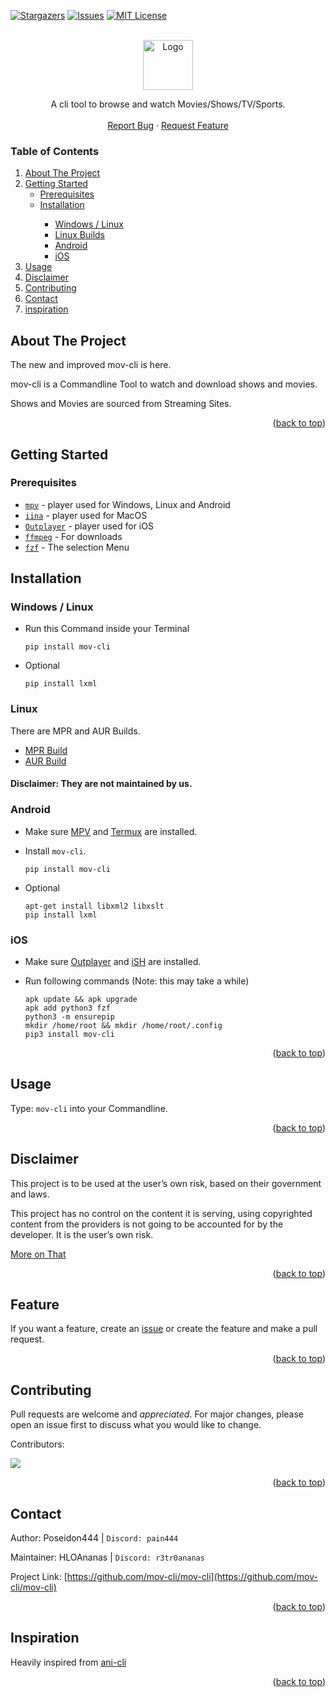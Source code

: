 
<!-- Improved compatibility of back to top link: See: https://github.com/othneildrew/Best-README-Template/pull/73 -->
<a name="readme-top"></a>
<!--
*** Thanks for checking out the Best-README-Template. If you have a suggestion
*** that would make this better, please fork the repo and create a pull request
*** or simply open an issue with the tag "enhancement".
*** Don't forget to give the project a star!
*** Thanks again! Now go create something AMAZING! :D
-->



<!-- PROJECT SHIELDS -->
<!--
*** I'm using markdown "reference style" links for readability.
*** Reference links are enclosed in brackets [ ] instead of parentheses ( ).
*** See the bottom of this document for the declaration of the reference variables
*** for contributors-url, forks-url, etc. This is an optional, concise syntax you may use.
*** https://www.markdownguide.org/basic-syntax/#reference-style-links
-->
[![Stargazers][stars-shield]][stars-url]
[![Issues][issues-shield]][issues-url]
[![MIT License][license-shield]][license-url]


<!-- PROJECT LOGO -->
<br />
<div align="center">
  <a href="https://github.com/mov-cli/mov-cli">
    <img src="https://github.com/mov-cli/mov-cli/assets/132799819/a23bec13-881d-41b9-b596-b31c6698b89e" alt="Logo" width="80" height="80">
  </a>

  <p align="center">
    A cli tool to browse and watch Movies/Shows/TV/Sports. 
    <br />
    <br />
    <a href="https://github.com/mov-cli/mov-cli/issues">Report Bug</a>
    ·
    <a href="https://github.com/mov-cli/mov-cli/issues">Request Feature</a>
  </p>
</div>

<!-- TABLE OF CONTENTS -->
### Table of Contents
<ol>
  <li>
    <a href="#about-the-project">About The Project</a>
  </li>
  <li>
    <a href="#getting-started">Getting Started</a>
    <ul>
      <li><a href="#prerequisites">Prerequisites</a></li>
      <li><a href="#installation">Installation</a></li>
      <ul>
        <li><a href="#windows--linux">Windows / Linux</a></li>
        <li><a href="#linux">Linux Builds</a></li>
        <li><a href="#android">Android</a></li>
        <li><a href="#ios">iOS</a></li>
      </ul>
    </ul>
  </li>
  <li><a href="#usage">Usage</a></li>
  <li><a href="#disclaimer">Disclaimer</a></li>
  <li><a href="#contributing">Contributing</a></li>
  <li><a href="#contact">Contact</a></li>
  <li><a href="#inspiration">inspiration</a></li>
</ol>


<!-- ABOUT THE PROJECT -->
## About The Project

The new and improved mov-cli is here.

mov-cli is a Commandline Tool to watch and download shows and movies.

Shows and Movies are sourced from Streaming Sites.

<p align="right">(<a href="#readme-top">back to top</a>)</p

<!-- GETTING STARTED -->
## Getting Started



### Prerequisites

- [`mpv`](https://mpv.io) - player used for Windows, Linux and Android
- [`iina`](https://iina.io) - player used for MacOS
- [`Outplayer`](https://outplayer.app/) - player used for iOS
- [`ffmpeg`](https://github.com/FFmpeg/FFmpeg) - For downloads 
- [`fzf`](https://github.com/junegunn/fzf) - The selection Menu


## Installation
<!-- WIN AND LINUX -->
### Windows / Linux
  - Run this Command inside your Terminal
    ``` 
    pip install mov-cli
    ```
  - Optional 
    ```
    pip install lxml
    ```
<!-- LINUX -->
### Linux
There are MPR and AUR Builds.

- [MPR Build](https://mpr.makedeb.org/packages/mov-cli)
- [AUR Build](https://aur.archlinux.org/packages/mov-cli-git)

#### Disclaimer: They are not maintained by us.


<!-- ANDROID --> 
### Android               
  - Make sure [MPV](https://play.google.com/store/apps/details?id=is.xyz.mpv) and [Termux](https://play.google.com/store/apps/details?id=com.termux) are installed.
  
  - Install ``mov-cli``.
    ```
    pip install mov-cli
    ```
  
  - Optional
    ```
    apt-get install libxml2 libxslt
    pip install lxml
    ```


<!-- IOS -->
### iOS
  - Make sure [Outplayer](https://apps.apple.com/us/app/outplayer/id1449923287) and [iSH](https://apps.apple.com/us/app/ish-shell/id1436902243) are installed.

  - Run following commands (Note: this may take a while)
    ```
    apk update && apk upgrade
    apk add python3 fzf
    python3 -m ensurepip
    mkdir /home/root && mkdir /home/root/.config
    pip3 install mov-cli
    ```
<p align="right">(<a href="#readme-top">back to top</a>)</p>



<!-- USAGE EXAMPLES -->
## Usage

Type: ```mov-cli``` into your Commandline.
<p align="right">(<a href="#readme-top">back to top</a>)</p>


<!-- DISCLAIMER -->
## Disclaimer

This project is to be used at the user’s own risk, based on their government and laws.

This project has no control on the content it is serving, using copyrighted content from the providers is not going to be accounted for by the developer. It is the user’s own risk.

[More on That](https://github.com/mov-cli/mov-cli/blob/v3/disclaimer.org)
<p align="right">(<a href="#readme-top">back to top</a>)</p>

<!-- Feature -->
## Feature

If you want a feature, create an [issue](https://github.com/mov-cli/mov-cli/issues/new) or create the feature and make a pull request.
<p align="right">(<a href="#readme-top">back to top</a>)</p>

<!-- CONTRIBUTING -->
## Contributing


Pull requests are welcome and _appreciated_. For major changes, please open an issue first to discuss what you would like to change.

Contributors:

<a href = "https://github.com/mov-cli/mov-cli/graphs/contributors">
  <img src = "https://contrib.rocks/image?repo=mov-cli/mov-cli"/>
</a>

<p align="right">(<a href="#readme-top">back to top</a>)</p>


<!-- CONTACT -->
## Contact

Author: Poseidon444 | ```Discord: pain444```

Maintainer: HLOAnanas | ```Discord: r3tr0ananas```

Project Link: [https://github.com/mov-cli/mov-cli](https://github.com/mov-cli/mov-cli)

<p align="right">(<a href="#readme-top">back to top</a>)</p>

<!-- Inspiration -->
## Inspiration

Heavily inspired from [ani-cli](https://github.com/pystardust/ani-cli)

<p align="right">(<a href="#readme-top">back to top</a>)</p>



<!-- MARKDOWN LINKS & IMAGES -->
<!-- https://www.markdownguide.org/basic-syntax/#reference-style-links -->
[contributors-shield]: https://img.shields.io/github/contributors/mov-cli/mov-cli.svg?style=for-the-badge
[contributors-url]: https://github.com/mov-cli/mov-cli/graphs/contributors
[forks-shield]: https://img.shields.io/github/forks/mov-cli/mov-cli.svg?style=for-the-badge
[forks-url]: https://github.com/mov-cli/mov-cli/network/members
[stars-shield]: https://img.shields.io/github/stars/mov-cli/mov-cli.svg?style=for-the-badge
[stars-url]: https://github.com/mov-cli/mov-cli/stargazers
[issues-shield]: https://img.shields.io/github/issues/mov-cli/mov-cli.svg?style=for-the-badge
[issues-url]: https://github.com/mov-cli/mov-cli/issues
[license-shield]: https://img.shields.io/github/license/mov-cli/mov-cli.svg?style=for-the-badge
[license-url]: https://github.com/mov-cli/mov-cli/blob/master/LICENSE.txt

